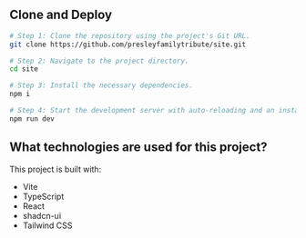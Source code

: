 ## Clone and Deploy

```sh
# Step 1: Clone the repository using the project's Git URL.
git clone https://github.com/presleyfamilytribute/site.git

# Step 2: Navigate to the project directory.
cd site

# Step 3: Install the necessary dependencies.
npm i

# Step 4: Start the development server with auto-reloading and an instant preview.
npm run dev
```

## What technologies are used for this project?

This project is built with:

- Vite
- TypeScript
- React
- shadcn-ui
- Tailwind CSS
